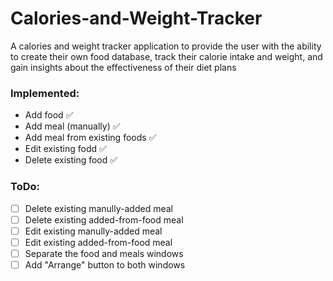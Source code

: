 # Calories-and-Weight-Tracker
A calories and weight tracker application to provide the user with the ability to create their own food database, track their calorie intake and weight, and gain insights about the effectiveness of their diet plans

### Implemented:
 - Add food ✅
 - Add meal (manually) ✅
 - Add meal from existing foods ✅
 - Edit existing fodd ✅
 - Delete existing food ✅
 
### ToDo:
 - [ ] Delete existing manully-added meal
 - [ ] Delete existing added-from-food meal
 - [ ] Edit existing manully-added meal
 - [ ] Edit existing added-from-food meal
 - [ ] Separate the food and meals windows
 - [ ] Add "Arrange" button to both windows